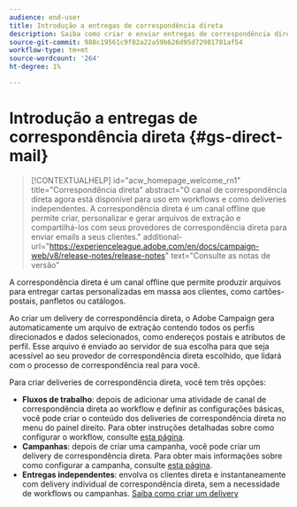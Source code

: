 ```yaml
---
audience: end-user
title: Introdução a entregas de correspondência direta
description: Saiba como criar e enviar entregas de correspondência direta com o Adobe Campaign Web
source-git-commit: 980c19561c9f82a22a59b626d95d72981781af54
workflow-type: tm+mt
source-wordcount: '264'
ht-degree: 1%

---
```



# Introdução a entregas de correspondência direta {#gs-direct-mail}

>[!CONTEXTUALHELP]
>id="acw_homepage_welcome_rn1"
>title="Correspondência direta"
>abstract="O canal de correspondência direta agora está disponível para uso em workflows e como deliveries independentes. A correspondência direta é um canal offline que permite criar, personalizar e gerar arquivos de extração e compartilhá-los com seus provedores de correspondência direta para enviar emails a seus clientes."
>additional-url="https://experienceleague.adobe.com/en/docs/campaign-web/v8/release-notes/release-notes" text="Consulte as notas de versão"


A correspondência direta é um canal offline que permite produzir arquivos para entregar cartas personalizadas em massa aos clientes, como cartões-postais, panfletos ou catálogos.

Ao criar um delivery de correspondência direta, o Adobe Campaign gera automaticamente um arquivo de extração contendo todos os perfis direcionados e dados selecionados, como endereços postais e atributos de perfil. Esse arquivo é enviado ao servidor de sua escolha para que seja acessível ao seu provedor de correspondência direta escolhido, que lidará com o processo de correspondência real para você.

Para criar deliveries de correspondência direta, você tem três opções:

* **Fluxos de trabalho**: depois de adicionar uma atividade de canal de correspondência direta ao workflow e definir as configurações básicas, você pode criar o conteúdo dos deliveries de correspondência direta no menu do painel direito. Para obter instruções detalhadas sobre como configurar o workflow, consulte [esta página](../workflows/gs-workflow-creation.md).
* **Campanhas**: depois de criar uma campanha, você pode criar um delivery de correspondência direta. Para obter mais informações sobre como configurar a campanha, consulte [esta página](../campaigns/gs-campaigns.md).
* **Entregas independentes**: envolva os clientes direta e instantaneamente com delivery individual de correspondência direta, sem a necessidade de workflows ou campanhas. [Saiba como criar um delivery](../msg/gs-deliveries.md)

<!--
<table style="table-layout:fixed"><tr style="border: 0;">
<td>
<a href="create-push.md">
<img alt="Lead" src="assets/do-not-localize/push_create.jpeg">
</a>
<div><a href="create-push.md"><strong>Create a push delivery</strong>
</div>
<p>
</td>
<td>
<a href="content-push.md">
<img alt="Infrequent" src="assets/do-not-localize/push_design.jpeg">
</a>
<div>
<a href="content-push.md"><strong>Design a push delivery<strong></strong></a>
</div>
<p></td>
<td>
<a href="send-push.md">
<img alt="Validation" src="assets/do-not-localize/push_send.jpeg">
</a>
<div>
<a href="send-push.md"><strong>Send a push delivery</strong></a>
</div>
<p>
</td>
<td>
<a href="send-push.md">
<img alt="Validation" src="assets/do-not-localize/push_report.jpeg">
</a>
<div>
<a href="send-push.md"><strong>Push delivery report</strong></a>
</div>
<p>
</td>
</tr></table>
-->
